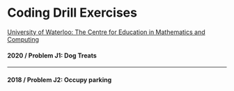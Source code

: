 # Coding Drill Exercises

[University of Waterloo: The Centre for Education in Mathematics and Computing ](https://cemc.math.uwaterloo.ca/contests/past_contests.html#ccc)

#### 2020 / Problem J1: Dog Treats 
***
#### 2018 / Problem J2: Occupy parking


